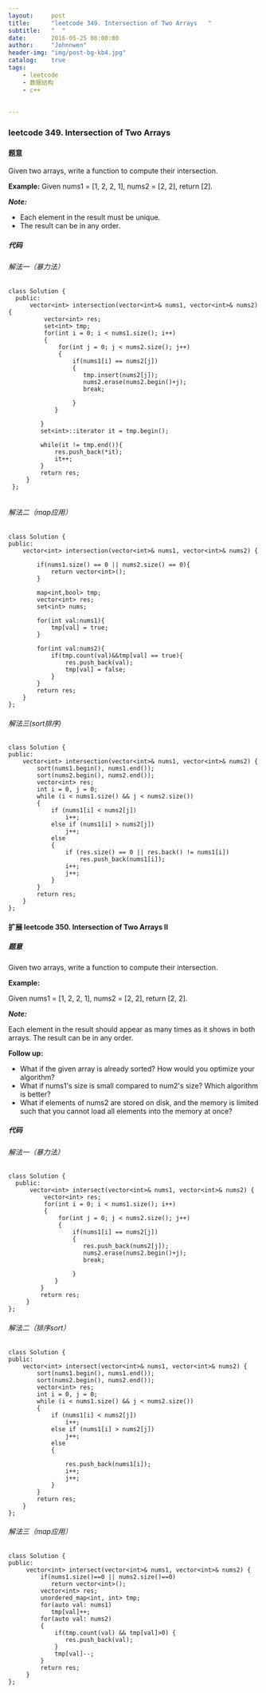 ```yaml
---
layout:     post
title:      "leetcode 349. Intersection of Two Arrays   "
subtitle:   "  "
date:       2016-05-25 08:00:00
author:     "Johnnwen"
header-img: "img/post-bg-kb4.jpg"
catalog:    true
tags:
    - leetcode
    - 数据结构
    - c++
  
    
---
```



### leetcode 349. Intersection of Two Arrays 

#### 题意

Given two arrays, write a function to compute their intersection.

**Example:**
Given nums1 = [1, 2, 2, 1], nums2 = [2, 2], return [2].

***Note:***

* Each element in the result must be unique.
* The result can be in any order.


##### 代码

###### 解法一（暴力法）

```
class Solution {
  public:
      vector<int> intersection(vector<int>& nums1, vector<int>& nums2) {
          vector<int> res;
          set<int> tmp;
          for(int i = 0; i < nums1.size(); i++)
          {
              for(int j = 0; j < nums2.size(); j++)
              {
                  if(nums1[i] == nums2[j])
                  {
                     tmp.insert(nums2[j]);
                     nums2.erase(nums2.begin()+j);
                     break;
                   
                  }
             }
             
         }
         set<int>::iterator it = tmp.begin();
         
         while(it != tmp.end()){
             res.push_back(*it);
             it++;
         }
         return res;
     }
 };
 
 ```
 

###### 解法二（map应用）


```
class Solution {  
public:
    vector<int> intersection(vector<int>& nums1, vector<int>& nums2) {
        
        if(nums1.size() == 0 || nums2.size() == 0){
            return vector<int>();
        }
        
        map<int,bool> tmp;
        vector<int> res;
        set<int> nums;
        
        for(int val:nums1){
            tmp[val] = true;
        }
        
        for(int val:nums2){
            if(tmp.count(val)&&tmp[val] == true){
                res.push_back(val);
                tmp[val] = false;
            }
        }
        return res;
    }
};
```



###### 解法三(sort排序)

```
class Solution {  
public:  
    vector<int> intersection(vector<int>& nums1, vector<int>& nums2) {  
        sort(nums1.begin(), nums1.end());  
        sort(nums2.begin(), nums2.end());  
        vector<int> res;  
        int i = 0, j = 0;  
        while (i < nums1.size() && j < nums2.size())  
        {  
            if (nums1[i] < nums2[j])  
                i++;  
            else if (nums1[i] > nums2[j])  
                j++;  
            else  
            {
                if (res.size() == 0 || res.back() != nums1[i])  
                    res.push_back(nums1[i]);  
                i++;  
                j++;  
            }  
        }  
        return res;  
    }  
};  
```



#### 扩展 leetcode 350. Intersection of Two Arrays II

##### 题意

Given two arrays, write a function to compute their intersection.

**Example:**

Given nums1 = [1, 2, 2, 1], nums2 = [2, 2], return [2, 2].

***Note:***

Each element in the result should appear as many times as it shows in both arrays.
The result can be in any order.

**Follow up:**

* What if the given array is already sorted? How would you optimize your algorithm?
* What if nums1's size is small compared to num2's size? Which algorithm is better?
* What if elements of nums2 are stored on disk, and the memory is limited such that you cannot load all elements into the memory at once?

##### 代码

###### 解法一（暴力法）


```
class Solution {
  public:
      vector<int> intersect(vector<int>& nums1, vector<int>& nums2) {
          vector<int> res;
          for(int i = 0; i < nums1.size(); i++)
          {
              for(int j = 0; j < nums2.size(); j++)
              {
                  if(nums1[i] == nums2[j])
                  {
                     res.push_back(nums2[j]);
                     nums2.erase(nums2.begin()+j);
                     break;
                   
                  }
             }
         }
         return res;
     }
};
```

###### 解法二（排序sort）
 

```
class Solution {  
public:  
    vector<int> intersect(vector<int>& nums1, vector<int>& nums2) {  
        sort(nums1.begin(), nums1.end());  
        sort(nums2.begin(), nums2.end());  
        vector<int> res;  
        int i = 0, j = 0;  
        while (i < nums1.size() && j < nums2.size())  
        {  
            if (nums1[i] < nums2[j])  
                i++;  
            else if (nums1[i] > nums2[j])  
                j++;  
            else  
            {
                
                res.push_back(nums1[i]);  
                i++;  
                j++;  
            }  
        }  
        return res;  
    }  
};
```


###### 解法三（map应用）

```
class Solution {
public:
     vector<int> intersect(vector<int>& nums1, vector<int>& nums2) {
         if(nums1.size()==0 || nums2.size()==0) 
            return vector<int>();
         vector<int> res;
         unordered_map<int, int> tmp;
         for(auto val: nums1) 
            tmp[val]++;
         for(auto val: nums2)
         {
             if(tmp.count(val) && tmp[val]>0) {
                res.push_back(val);
             }
             tmp[val]--;
         }
         return res;
     }
};
```


